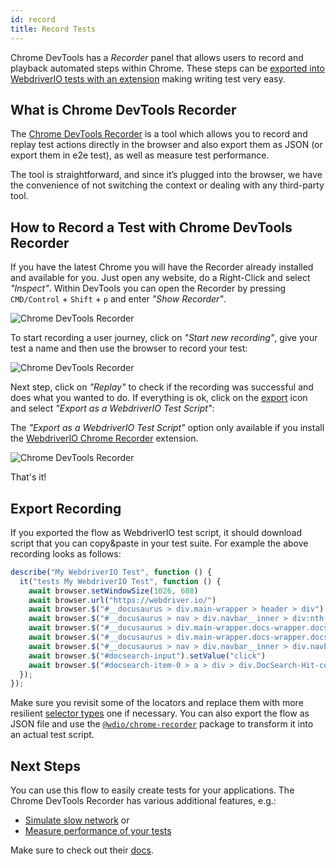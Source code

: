 ```yaml
---
id: record
title: Record Tests
---
```


Chrome DevTools has a _Recorder_ panel that allows users to record and playback automated steps within Chrome. These steps can be [exported into WebdriverIO tests with an extension](https://chrome.google.com/webstore/detail/webdriverio-chrome-record/pllimkccefnbmghgcikpjkmmcadeddfn?hl=en) making writing test very easy.

## What is Chrome DevTools Recorder

The [Chrome DevTools Recorder](https://developer.chrome.com/docs/devtools/recorder/) is a tool which allows you to record and replay test actions directly in the browser and also export them as JSON (or export them in e2e test), as well as measure test performance.

The tool is straightforward, and since it’s plugged into the browser, we have the convenience of not switching the context or dealing with any third-party tool.

## How to Record a Test with Chrome DevTools Recorder

If you have the latest Chrome you will have the Recorder already installed and available for you. Just open any website, do a Right-Click and select _"Inspect"_. Within DevTools you can open the Recorder by pressing `CMD/Control` + `Shift` + `p` and enter _"Show Recorder"_.

![Chrome DevTools Recorder](/img/recorder/recorder.png)

To start recording a user journey, click on _"Start new recording"_, give your test a name and then use the browser to record your test:

![Chrome DevTools Recorder](/img/recorder/demo.gif)

Next step, click on _"Replay"_ to check if the recording was successful and does what you wanted to do. If everything is ok, click on the [export](https://developer.chrome.com/docs/devtools/recorder/reference/#recorder-extension) icon and select _"Export as a WebdriverIO Test Script"_:

The _"Export as a WebdriverIO Test Script"_ option only available if you install the [WebdriverIO Chrome Recorder](https://chrome.google.com/webstore/detail/webdriverio-chrome-record/pllimkccefnbmghgcikpjkmmcadeddfn) extension.


![Chrome DevTools Recorder](/img/recorder/export.gif)

That's it!

## Export Recording

If you exported the flow as WebdriverIO test script, it should download script that you can copy&paste in your test suite. For example the above recording looks as follows:

```ts
describe("My WebdriverIO Test", function () {
  it("tests My WebdriverIO Test", function () {
    await browser.setWindowSize(1026, 688)
    await browser.url("https://webdriver.io/")
    await browser.$("#__docusaurus > div.main-wrapper > header > div").click()
    await browser.$("#__docusaurus > nav > div.navbar__inner > div:nth-child(1) > a:nth-child(3)").click()rec
    await browser.$("#__docusaurus > div.main-wrapper.docs-wrapper.docs-doc-page > div > aside > div > nav > ul > li:nth-child(4) > div > a").click()
    await browser.$("#__docusaurus > div.main-wrapper.docs-wrapper.docs-doc-page > div > aside > div > nav > ul > li:nth-child(4) > ul > li:nth-child(2) > a").click()
    await browser.$("#__docusaurus > nav > div.navbar__inner > div.navbar__items.navbar__items--right > div.searchBox_qEbK > button > span.DocSearch-Button-Container > span").click()
    await browser.$("#docsearch-input").setValue("click")
    await browser.$("#docsearch-item-0 > a > div > div.DocSearch-Hit-content-wrapper > span").click()
  });
});
```

Make sure you revisit some of the locators and replace them with more resilient [selector types](/docs/selectors) one if necessary. You can also export the flow as JSON file and use the [`@wdio/chrome-recorder`](https://github.com/webdriverio/chrome-recorder) package to transform it into an actual test script.

## Next Steps

You can use this flow to easily create tests for your applications. The Chrome DevTools Recorder has various additional features, e.g.:

- [Simulate slow network](https://developer.chrome.com/docs/devtools/recorder/#simulate-slow-network) or
- [Measure performance of your tests](https://developer.chrome.com/docs/devtools/recorder/#measure)

Make sure to check out their [docs](https://developer.chrome.com/docs/devtools/recorder).
